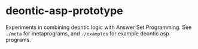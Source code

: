 # deontic-asp-prototype

Experiments in combining deontic logic with Answer Set Programming.
See `./meta` for metaprograms, and `./examples` for example deontic
asp programs.

